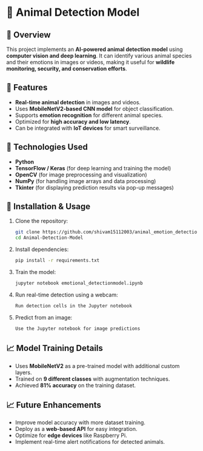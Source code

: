 # 🐾 Animal Detection Model

## 📌 Overview
This project implements an **AI-powered animal detection model** using **computer vision and deep learning**. It can identify various animal species and their emotions in images or videos, making it useful for **wildlife monitoring, security, and conservation efforts**.

## 🚀 Features
- **Real-time animal detection** in images and videos.
- Uses **MobileNetV2-based CNN model** for object classification.
- Supports **emotion recognition** for different animal species.
- Optimized for **high accuracy and low latency**.
- Can be integrated with **IoT devices** for smart surveillance.

## 🔧 Technologies Used
- **Python**
- **TensorFlow / Keras** (for deep learning and training the model)
- **OpenCV** (for image preprocessing and visualization)
- **NumPy** (for handling image arrays and data processing)
- **Tkinter** (for displaying prediction results via pop-up messages)

## 📂 Installation & Usage
1. Clone the repository:
   ```sh
   git clone https://github.com/shivam15112003/animal_emotion_detection.git
   cd Animal-Detection-Model
   ```
2. Install dependencies:
   ```sh
   pip install -r requirements.txt
   ```
3. Train the model:
   ```sh
   jupyter notebook emotional_detectionmodel.ipynb
   ```
4. Run real-time detection using a webcam:
   ```sh
   Run detection cells in the Jupyter notebook
   ```
5. Predict from an image:
   ```sh
   Use the Jupyter notebook for image predictions
   ```

## 📈 Model Training Details
- Uses **MobileNetV2** as a pre-trained model with additional custom layers.
- Trained on **9 different classes** with augmentation techniques.
- Achieved **81% accuracy** on the training dataset.

## 📈 Future Enhancements
- Improve model accuracy with more dataset training.
- Deploy as a **web-based API** for easy integration.
- Optimize for **edge devices** like Raspberry Pi.
- Implement real-time alert notifications for detected animals.
